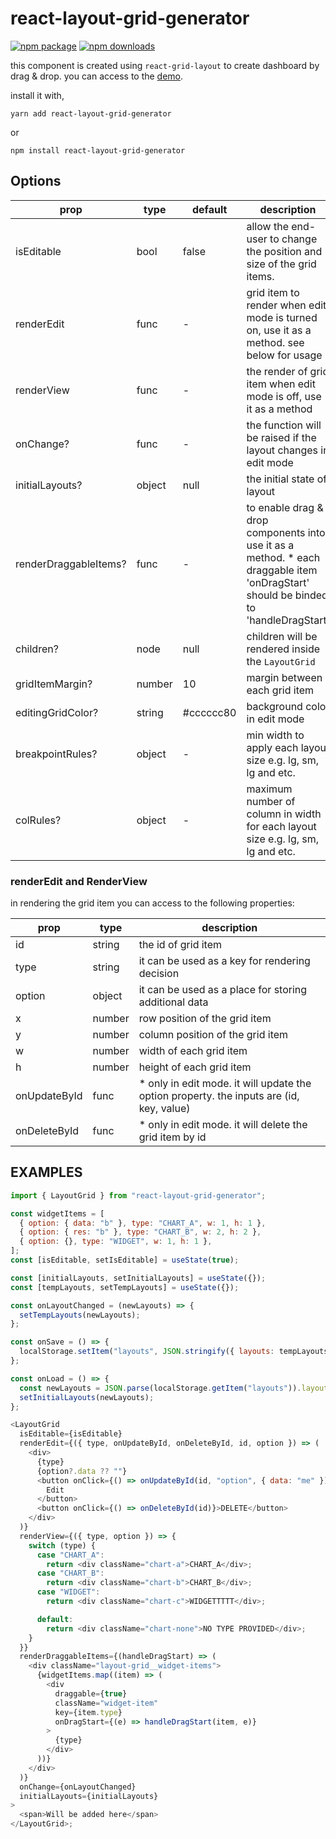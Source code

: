 # react-layout-grid-generator

[![npm package](https://img.shields.io/npm/v/react-layout-grid-generator.svg?style=flat-square)](https://www.npmjs.org/package/react-layout-grid-generator)
[![npm downloads](https://img.shields.io/npm/dt/react-layout-grid-generator.svg?maxAge=2592000)]()

this component is created using `react-grid-layout` to create dashboard by drag & drop. you can access to the [demo](https://sad-mestorf-6c159a.netlify.app).

install it with,

`yarn add react-layout-grid-generator`

or

`npm install react-layout-grid-generator`

## Options

| prop                  | type   | default   | description                                                                                                                           |
| --------------------- | ------ | --------- | ------------------------------------------------------------------------------------------------------------------------------------- |
| isEditable            | bool   | false     | allow the end-user to change the position and size of the grid items.                                                                 |
| renderEdit            | func   | -         | grid item to render when edit mode is turned on, use it as a method. see below for usage                                              |
| renderView            | func   | -         | the render of grid item when edit mode is off, use it as a method                                                                     |
| onChange?             | func   | -         | the function will be raised if the layout changes in edit mode                                                                        |
| initialLayouts?       | object | null      | the initial state of layout                                                                                                           |
| renderDraggableItems? | func   | -         | to enable drag & drop components into, use it as a method. \* each draggable item 'onDragStart' should be binded to 'handleDragStart' |
| children?             | node   | null      | children will be rendered inside the `LayoutGrid`                                                                                     |
| gridItemMargin?       | number | 10        | margin between each grid item                                                                                                         |
| editingGridColor?     | string | #cccccc80 | background color in edit mode                                                                                                         |
| breakpointRules?      | object | -         | min width to apply each layout size e.g. lg, sm, lg and etc.                                                                          |
| colRules?             | object | -         | maximum number of column in width for each layout size e.g. lg, sm, lg and etc.                                                       |

### renderEdit and RenderView

in rendering the grid item you can access to the following properties:

| prop         | type   | description                                                                               |
| ------------ | ------ | ----------------------------------------------------------------------------------------- |
| id           | string | the id of grid item                                                                       |
| type         | string | it can be used as a key for rendering decision                                            |
| option       | object | it can be used as a place for storing additional data                                     |
| x            | number | row position of the grid item                                                             |
| y            | number | column position of the grid item                                                          |
| w            | number | width of each grid item                                                                   |
| h            | number | height of each grid item                                                                  |
| onUpdateById | func   | \* only in edit mode. it will update the option property. the inputs are (id, key, value) |
| onDeleteById | func   | \* only in edit mode. it will delete the grid item by id                                  |

## EXAMPLES

```js
import { LayoutGrid } from "react-layout-grid-generator";

const widgetItems = [
  { option: { data: "b" }, type: "CHART_A", w: 1, h: 1 },
  { option: { res: "b" }, type: "CHART_B", w: 2, h: 2 },
  { option: {}, type: "WIDGET", w: 1, h: 1 },
];
const [isEditable, setIsEditable] = useState(true);

const [initialLayouts, setInitialLayouts] = useState({});
const [tempLayouts, setTempLayouts] = useState({});

const onLayoutChanged = (newLayouts) => {
  setTempLayouts(newLayouts);
};

const onSave = () => {
  localStorage.setItem("layouts", JSON.stringify({ layouts: tempLayouts }));
};

const onLoad = () => {
  const newLayouts = JSON.parse(localStorage.getItem("layouts")).layouts;
  setInitialLayouts(newLayouts);
};

<LayoutGrid
  isEditable={isEditable}
  renderEdit={({ type, onUpdateById, onDeleteById, id, option }) => (
    <div>
      {type}
      {option?.data ?? ""}
      <button onClick={() => onUpdateById(id, "option", { data: "me" })}>
        Edit
      </button>
      <button onClick={() => onDeleteById(id)}>DELETE</button>
    </div>
  )}
  renderView={({ type, option }) => {
    switch (type) {
      case "CHART_A":
        return <div className="chart-a">CHART_A</div>;
      case "CHART_B":
        return <div className="chart-b">CHART_B</div>;
      case "WIDGET":
        return <div className="chart-c">WIDGETTTTT</div>;

      default:
        return <div className="chart-none">NO TYPE PROVIDED</div>;
    }
  }}
  renderDraggableItems={(handleDragStart) => (
    <div className="layout-grid__widget-items">
      {widgetItems.map((item) => (
        <div
          draggable={true}
          className="widget-item"
          key={item.type}
          onDragStart={(e) => handleDragStart(item, e)}
        >
          {type}
        </div>
      ))}
    </div>
  )}
  onChange={onLayoutChanged}
  initialLayouts={initialLayouts}
>
  <span>Will be added here</span>
</LayoutGrid>;
```
